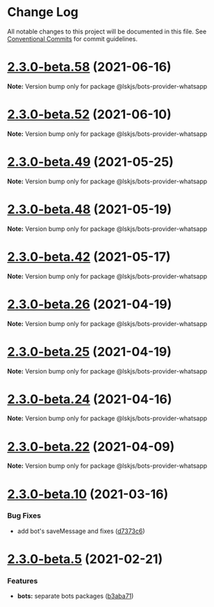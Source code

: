 # Change Log

All notable changes to this project will be documented in this file.
See [Conventional Commits](https://conventionalcommits.org) for commit guidelines.

# [2.3.0-beta.58](https://github.com/lskjs/lskjs/tree/master/packages/bots-provider-whatsapp/compare/v2.3.0-beta.57...v2.3.0-beta.58) (2021-06-16)

**Note:** Version bump only for package @lskjs/bots-provider-whatsapp





# [2.3.0-beta.52](https://github.com/lskjs/lskjs/tree/master/packages/bots-provider-whatsapp/compare/v2.3.0-beta.51...v2.3.0-beta.52) (2021-06-10)

**Note:** Version bump only for package @lskjs/bots-provider-whatsapp





# [2.3.0-beta.49](https://github.com/lskjs/lskjs/tree/master/packages/bots-provider-whatsapp/compare/v2.3.0-beta.48...v2.3.0-beta.49) (2021-05-25)

**Note:** Version bump only for package @lskjs/bots-provider-whatsapp





# [2.3.0-beta.48](https://github.com/lskjs/lskjs/tree/master/packages/bots-provider-whatsapp/compare/v2.3.0-beta.47...v2.3.0-beta.48) (2021-05-19)

**Note:** Version bump only for package @lskjs/bots-provider-whatsapp





# [2.3.0-beta.42](https://github.com/lskjs/lskjs/tree/master/packages/bots-provider-whatsapp/compare/v2.3.0-beta.41...v2.3.0-beta.42) (2021-05-17)

**Note:** Version bump only for package @lskjs/bots-provider-whatsapp





# [2.3.0-beta.26](https://github.com/lskjs/lskjs/tree/master/packages/bots-provider-whatsapp/compare/v2.3.0-beta.25...v2.3.0-beta.26) (2021-04-19)

**Note:** Version bump only for package @lskjs/bots-provider-whatsapp





# [2.3.0-beta.25](https://github.com/lskjs/lskjs/tree/master/packages/bots-provider-whatsapp/compare/v2.3.0-beta.24...v2.3.0-beta.25) (2021-04-19)

**Note:** Version bump only for package @lskjs/bots-provider-whatsapp





# [2.3.0-beta.24](https://github.com/lskjs/lskjs/tree/master/packages/bots-provider-whatsapp/compare/v2.3.0-beta.23...v2.3.0-beta.24) (2021-04-16)

**Note:** Version bump only for package @lskjs/bots-provider-whatsapp





# [2.3.0-beta.22](https://github.com/lskjs/lskjs/tree/master/packages/bots-provider-whatsapp/compare/v2.3.0-beta.21...v2.3.0-beta.22) (2021-04-09)

**Note:** Version bump only for package @lskjs/bots-provider-whatsapp





# [2.3.0-beta.10](https://github.com/lskjs/lskjs/tree/master/packages/bots-provider-whatsapp/compare/v2.3.0-beta.9...v2.3.0-beta.10) (2021-03-16)


### Bug Fixes

* add bot's saveMessage and fixes ([d7373c6](https://github.com/lskjs/lskjs/tree/master/packages/bots-provider-whatsapp/commit/d7373c6364282613c4008ff617e375bf6974c37e))





# [2.3.0-beta.5](https://github.com/lskjs/lskjs/tree/master/packages/bots-provider-whatsapp/compare/v2.3.0-beta.4...v2.3.0-beta.5) (2021-02-21)


### Features

* **bots:** separate bots packages ([b3aba71](https://github.com/lskjs/lskjs/tree/master/packages/bots-provider-whatsapp/commit/b3aba716c36ee27896685b645a0f77808fecba92))
